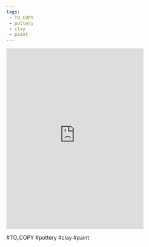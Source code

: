 ```yaml
---
tags:
 - TO_COPY
 - pottery
 - clay
 - paint
---
```

<iframe src="https://www.facebook.com/plugins/video.php?height=476&href=https%3A%2F%2Fwww.facebook.com%2FOfficial.ActivitiesForKids%2Fvideos%2F1268574490529955%2F&show_text=false&width=362&t=0" width="362" height="476" style="border:none;overflow:hidden" scrolling="no" frameborder="0" allowfullscreen="true" allow="autoplay; clipboard-write; encrypted-media; picture-in-picture; web-share" allowFullScreen="true"></iframe>

#TO_COPY #pottery #clay #paint 
